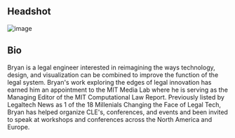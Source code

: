 ## Headshot

![image](https://user-images.githubusercontent.com/10615650/60046679-86f0e480-968d-11e9-82e3-09fcc6baee10.png)

## Bio

Bryan is a legal engineer interested in reimagining the ways technology, design, and visualization can be combined to improve the function of the legal system. Bryan's work exploring the edges of legal innovation has earned him an appointment to the MIT Media Lab where he is serving as the Managing Editor of the MIT Computational Law Report. Previously listed by Legaltech News as 1 of the 18 Millenials Changing the Face of Legal Tech, Bryan has helped organize CLE's, conferences, and events and been invited to speak at workshops and conferences across the North America and Europe. 
